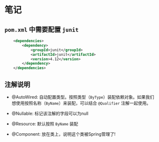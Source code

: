 # 笔记

## `pom.xml` 中需要配置 `junit`

```xml
    <dependencies>
        <dependency>
            <groupId>junit</groupId>
            <artifactId>junit</artifactId>
            <version>4.12</version>
        </dependency>
    </dependencies>

```

## 注解说明

- @AutoWired: 自动配置类型。按照类型（`ByType`）装配依赖对象。如果我们想使用按照名称（`ByName`）来装配，可以结合 `@Qualifier` 注解一起使用。
- @Nullable: 标记该注解的字段可以为null
- @Resource: 默认按照 `ByName` 装配

- @Component: 放在类上，说明这个类被Spring管理了!

